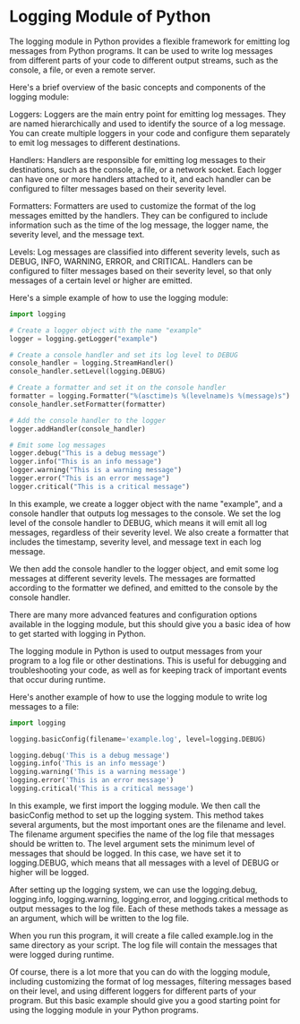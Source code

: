 # Logging Module of Python

The logging module in Python provides a flexible framework for emitting log messages from Python programs. It can be used to write log messages from different parts of your code to different output streams, such as the console, a file, or even a remote server.

Here's a brief overview of the basic concepts and components of the logging module:

Loggers: Loggers are the main entry point for emitting log messages. They are named hierarchically and used to identify the source of a log message. You can create multiple loggers in your code and configure them separately to emit log messages to different destinations.

Handlers: Handlers are responsible for emitting log messages to their destinations, such as the console, a file, or a network socket. Each logger can have one or more handlers attached to it, and each handler can be configured to filter messages based on their severity level.

Formatters: Formatters are used to customize the format of the log messages emitted by the handlers. They can be configured to include information such as the time of the log message, the logger name, the severity level, and the message text.

Levels: Log messages are classified into different severity levels, such as DEBUG, INFO, WARNING, ERROR, and CRITICAL. Handlers can be configured to filter messages based on their severity level, so that only messages of a certain level or higher are emitted.

Here's a simple example of how to use the logging module:

```python
import logging

# Create a logger object with the name "example"
logger = logging.getLogger("example")

# Create a console handler and set its log level to DEBUG
console_handler = logging.StreamHandler()
console_handler.setLevel(logging.DEBUG)

# Create a formatter and set it on the console handler
formatter = logging.Formatter("%(asctime)s %(levelname)s %(message)s")
console_handler.setFormatter(formatter)

# Add the console handler to the logger
logger.addHandler(console_handler)

# Emit some log messages
logger.debug("This is a debug message")
logger.info("This is an info message")
logger.warning("This is a warning message")
logger.error("This is an error message")
logger.critical("This is a critical message")
```

In this example, we create a logger object with the name "example", and a console handler that outputs log messages to the console. We set the log level of the console handler to DEBUG, which means it will emit all log messages, regardless of their severity level. We also create a formatter that includes the timestamp, severity level, and message text in each log message.

We then add the console handler to the logger object, and emit some log messages at different severity levels. The messages are formatted according to the formatter we defined, and emitted to the console by the console handler.

There are many more advanced features and configuration options available in the logging module, but this should give you a basic idea of how to get started with logging in Python.

The logging module in Python is used to output messages from your program to a log file or other destinations. This is useful for debugging and troubleshooting your code, as well as for keeping track of important events that occur during runtime.

Here's another example of how to use the logging module to write log messages to a file:

```python
import logging

logging.basicConfig(filename='example.log', level=logging.DEBUG)

logging.debug('This is a debug message')
logging.info('This is an info message')
logging.warning('This is a warning message')
logging.error('This is an error message')
logging.critical('This is a critical message')
```

In this example, we first import the logging module. We then call the basicConfig method to set up the logging system. This method takes several arguments, but the most important ones are the filename and level. The filename argument specifies the name of the log file that messages should be written to. The level argument sets the minimum level of messages that should be logged. In this case, we have set it to logging.DEBUG, which means that all messages with a level of DEBUG or higher will be logged.

After setting up the logging system, we can use the logging.debug, logging.info, logging.warning, logging.error, and logging.critical methods to output messages to the log file. Each of these methods takes a message as an argument, which will be written to the log file.

When you run this program, it will create a file called example.log in the same directory as your script. The log file will contain the messages that were logged during runtime.

Of course, there is a lot more that you can do with the logging module, including customizing the format of log messages, filtering messages based on their level, and using different loggers for different parts of your program. But this basic example should give you a good starting point for using the logging module in your Python programs.
